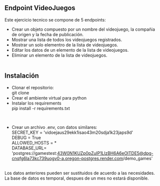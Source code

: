 ## Endpoint VideoJuegos
Este ejercicio tecnico se compone de 5 endpoints: <br>
- Crear un objeto compuesto por un nombre del videojuego, la compañia de origen y la fecha de publicación. <br>
- Mostrar una lista de todos los videojuegos registrados. <br>
- Mostrar un solo elementro de la lista de videojuegos. <br>
- Editar los datos de un elemento de la lista de videojuegos. <br>
- Eliminar un elemento de la lista de videojuegos. <br> <br>

## Instalación
- Clonar el repositorio: <br>
git clone <br>
- Crear el ambiente virtual para python<br>
- Instalar los requirements <br>
pip install -r requirements.txt <br>
<br>

- Crear un archivo .env, con datos similares:<br>
SECRET_KEY = 'vidoejaus29ekk1isao43m20sdja1k23japs9d'<br> 
DEBUG = True  <br>
ALLOWED_HOSTS = *  <br>
DATABASE_URL= 'postgres://gamestest:43W0N1KUZp0pZuIP1LlzBH6A6eOlTDE5@dpg-cnqfg6la73kc739uogv0-a.oregon-postgres.render.com/demo_games' <br>
<br>
Los datos anteriores pueden ser sustituidos de acuerdo a las necesidades. La base de datos es temporal, despues de un mes no estará disponible. <br>
<br>

  
